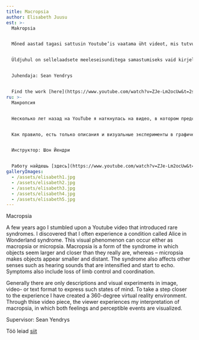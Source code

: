 ```yaml
---
title: Macropsia
author: Elisabeth Juusu
est: >-
  Makropsia


  Mõned aastad tagasi sattusin Youtube’is vaatama üht videot, mis tutvustas haruldasi sündroome. Avastasin, et kogen alatihti videos tutvustatud seisundit, mida kutsutakse Alice Imedemaal sündroomiks. See visuaalne fenomen võib väljenduda kas makropsia või mikropsiana. Makropsia on seisund, kus objektid tunduvad suuremad ja lähemal kui tegelikkuses. Mikropsia paneb aga vastupidiselt objektid tunduma väikeste ja kaugetena. Sündroom mõjutab ka teisi meeli, näiteks episoodi ajal kuuldud helid kajavad ja tunduvad üha valjenevat. Sümptomite alla kuuluvad ka jäsemete üle kontrolli ja koordinatsiooni kaotus.  


  Üldjuhul on sellelaadsete meeleseisunditega samastumiseks vaid kirjeldused ja visuaalsed katsetused pildi, video- või tekstiformaadis. Et vaataja saaks kogemusele sammu lähemale astuda, olen loonud 360 kraadise virtuaalreaalse keskkonna. Läbi videoteose kogeb vaataja minu interpretatsiooni makropsiast, milles on visualiseeritud nii tundeid kui ka silmaga nähtavaid kogemusi.


  Juhendaja: Sean Yendrys  


  Find the work [here](https://www.youtube.com/watch?v=ZJe-Lm2ocUw&t=2s)
ru: >-
  Макропсия


  Несколько лет назад на YouTube я наткнулась на видео, в котором представлены редкие синдромы. Я обнаружила, что всегда испытываю состояние, представленное в видео под названием «Синдром Алисы и страны чудес». Это визуальное явление может быть выражено в виде макропсии или микропсии. Макроскопия - это состояние, при котором объекты кажутся крупнее и ближе, чем в реальности. Микроскопия, с другой стороны, делает объекты маленькими и отдаленными. Синдром также влияет на другие чувства, такие как звуки, слышимые во время эпизода, которые эхом и, кажется, усиливаются. Симптомы также включают потерю контроля и координации конечностей.  


  Как правило, есть только описания и визуальные эксперименты в графическом, видео или текстовом формате для идентификации с такими состояниями ума. Для того, чтобы зритель приблизился к опыту, я создала виртуальную реальную среду на 360 градусов. Благодаря видео-работе зритель испытывает мою интерпретацию макроса, в котором визуализируются как чувства, так и визуальные ощущения.


  Инструктор: Шон Йендри  


  Работу найдешь [здесь](https://www.youtube.com/watch?v=ZJe-Lm2ocUw&t=2s)
galleryImages:
  - /assets/elisabeth1.jpg
  - /assets/elisabeth2.jpg
  - /assets/elisabeth3.jpg
  - /assets/elisabeth4.jpg
  - /assets/elisabeth5.jpg
---
```

Macropsia

A few years ago I stumbled upon a Youtube video that introduced rare syndromes. I discovered that I often experience a condition called Alice in Wonderland syndrome. This visual phenomenon can occur either as macropsia or micropsia. Macropsia is a form of the syndrome in which objects seem larger and closer than they really are, whereas – micropsia makes objects appear smaller and distant. The syndrome also affects other senses such as hearing sounds that are intensified and start to echo. Symptoms also include loss of limb control and coordination.  

Generally there are only descriptions and visual experiments in image, video- or text format to express such states of mind. To take a step closer to the experience I have created a 360-degree virtual reality environment. Through thise video piece, the viewer experiences my interpretation of macropsia, in which both feelings and perceptible events are visualized.

Supervisor: Sean Yendrys[](https://www.youtube.com/watch?v=ZJe-Lm2ocUw&t=2s)  

Töö leiad [siit](https://www.youtube.com/watch?v=ZJe-Lm2ocUw&t=2s)